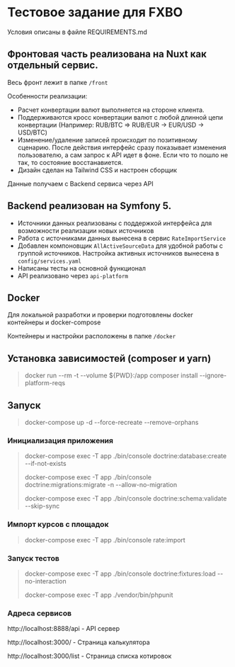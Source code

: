 # Тестовое задание для FXBO 

Условия описаны в файле REQUIREMENTS.md

## Фронтовая часть реализована на **Nuxt** как отдельный сервис.

Весь фронт лежит в папке `/front`

Особенности реализации:
* Расчет конвертации валют выполняется на стороне клиента.
* Поддерживаются кросс конвертации валют с любой длинной цепи конвертации 
  (Например: RUB/BTC => RUB/EUR -> EUR/USD -> USD/BTC)
* Изменение/удаление записей происходит по позитивному сценарию. После действия интерфейс сразу показывает изменения пользователю, а сам запрос к API идет в фоне. Если что то пошло не так, то состояние восстанавиется. 
* Дизайн сделан на Tailwind CSS и настроен сборщик

Данные получаем c Backend сервиса через API

## Backend реализован на Symfony 5.

* Источники данных реализованы с поддержкой интерфейса для возможности реализации новых источников
* Работа с источниками данных вынесена в сервис `RateImportService`
* Добавлен компоновщик `AllActiveSourceData` для удобной работы с группой источников. Настройка активных источников вынесена в `config/services.yaml`
* Написаны тесты на основной функционал
* API реализовано через `api-platform`

## Docker

Для локальной разработки и проверки подготовлены docker контейнеры и docker-compose

Контейнеры и настройки расположены в папке `/docker`

## Установка зависимостей (composer и yarn)
> docker run --rm -t --volume ${PWD}:/app composer install --ignore-platform-reqs


## Запуск
> docker-compose up -d --force-recreate --remove-orphans


### Инициализация приложения
> docker-compose exec -T app ./bin/console doctrine:database:create --if-not-exists
> 
> docker-compose exec -T app ./bin/console doctrine:migrations:migrate -n --allow-no-migration
> 
> docker-compose exec -T app ./bin/console doctrine:schema:validate --skip-sync


### Импорт курсов с площадок
> docker-compose exec -T app ./bin/console rate:import

### Запуск тестов
> docker-compose exec -T app ./bin/console doctrine:fixtures:load --no-interaction
> 
> docker-compose exec -T app ./vendor/bin/phpunit


### Адреса сервисов

http://localhost:8888/api - API сервер

http://localhost:3000/ - Страница калькулятора

http://localhost:3000/list - Страница списка котировок

